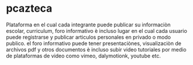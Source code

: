 # pcazteca
Plataforma en el cual cada integrante puede publicar su informaciòn escolar, curriculum, foro informativo è incluso lugar en el cual cada usuario puede registrarse y publicar articulos personales en privado o modo publico. el foro informativo puede tener presentaciònes, visualizaciòn de archivos pdf y otros documentos è incluso subir video tutoriales por medio de plataformas de video como vimeo, dalymotionk, youtube etc.

